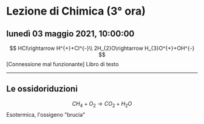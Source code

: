 
# Lezione di Chimica (3° ora)

## lunedì 03 maggio 2021, 10:00:00

$$
HCl\rightarrow H^{+}+Cl^{-}\\
2H_{2}O\rightarrow H_{3}O^{+}+OH^{-}
$$
[Connessione mal funzionante]
Libro di testo 

---
## Le ossidoriduzioni

$$
CH_{4}+O_{2} \rightarrow CO_{2} +H_{2}O
$$
Esotermica, l'ossigeno "brucia"
<!--stackedit_data:
eyJoaXN0b3J5IjpbLTExODE0NzM5NDAsNzk3MTU4MDUyLC01MD
kwODczNThdfQ==
-->
